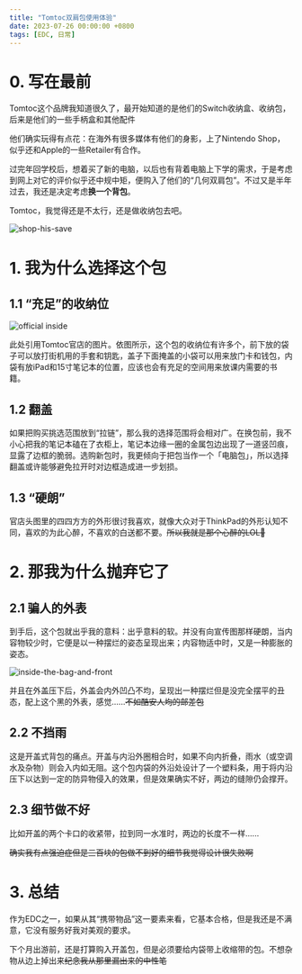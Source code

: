 ```yaml
---
title: "Tomtoc双肩包使用体验"
date: 2023-07-26 00:00:00 +0800
tags: [EDC, 日常]
---
```


# 0. 写在最前

Tomtoc这个品牌我知道很久了，最开始知道的是他们的Switch收纳盒、收纳包，后来是他们的一些手柄盒和其他配件

他们确实玩得有点花：在海外有很多媒体有他们的身影，上了Nintendo Shop，似乎还和Apple的一些Retailer有合作。

过完年回学校后，想着买了新的电脑，以后也有背着电脑上下学的需求，于是考虑到网上对它的评价似乎还中规中矩，便购入了他们的“几何双肩包”。不过又是半年过去，我还是决定考虑**换一个背包**。

Tomtoc，我觉得还是不太行，还是做收纳包去吧。

![shop-his-save](https://s2.loli.net/2023/07/25/MJrZkThPgDfG1zQ.jpg)

# 1. 我为什么选择这个包

## 1.1 “充足”的收纳位

![official inside](https://gw.alicdn.com/imgextra/i2/3782490831/O1CN01ssgm7z1I0duwuJBXA_!!3782490831.jpg_Q75.jpg_.webp)

此处引用Tomtoc官店的图片。依图所示，这个包的收纳位有许多个，前下放的袋子可以放打街机用的手套和钥匙，盖子下面掩盖的小袋可以用来放门卡和钱包，内袋有放iPad和15寸笔记本的位置，应该也会有充足的空间用来放课内需要的书籍。

## 1.2 翻盖

如果把购买挑选范围放到“拉链”，那么我的选择范围将会相对广。在换包前，我不小心把我的笔记本磕在了衣柜上，笔记本边缘一圈的金属包边出现了一道竖凹痕，显露了边框的脆弱。选购新包时，我更倾向于把包当作一个「电脑包」，所以选择翻盖或许能够避免拉开时对边框造成进一步划损。

## 1.3 “硬朗”

官店头图里的四四方方的外形很讨我喜欢，就像大众对于ThinkPad的外形认知不同，喜欢的为此心醉，不喜欢的白送都不要。~~所以我就是那个心醉的LOL🤣~~

# 2. 那我为什么抛弃它了

## 2.1 骗人的外表

到手后，这个包就出乎我的意料：出乎意料的软。并没有向宣传图那样硬朗，当内容物较少时，它便是以一种摆烂的姿态呈现出来；内容物适中时，又是一种膨胀的姿态。

![inside-the-bag-and-front](https://s2.loli.net/2023/07/25/l4v8PQDUnEVusRr.jpg)

并且在外盖压下后，外盖会内外凹凸不均，呈现出一种摆烂但是没完全摆平的丑态，配上这个黑的外表，感觉......~~不如酷安人均的邮差包~~

## 2.2 不挡雨

这是开盖式背包的痛点。开盖与内沿外圈相合时，如果不向内折叠，雨水（或空调水及杂物）则会入内如无阻。这个包内袋的外沿处设计了一个塑料条，用于将内沿压下以达到一定的防异物侵入的效果，但是效果确实不好，两边的缝隙仍会撑开。

## 2.3 细节做不好

比如开盖的两个卡口的收紧带，拉到同一水准时，两边的长度不一样......

~~确实我有点强迫症但是三百块的包做不到好的细节我觉得设计很失败啊~~


# 3. 总结

作为EDC之一，如果从其“携带物品”这一要素来看，它基本合格，但是我还是不满意，它没有服务好我对美观的要求。

下个月出游前，还是打算购入开盖包，但是必须要给内袋带上收缩带的包。不想杂物从边上掉出来~~纪念我从那里漏出来的中性笔~~